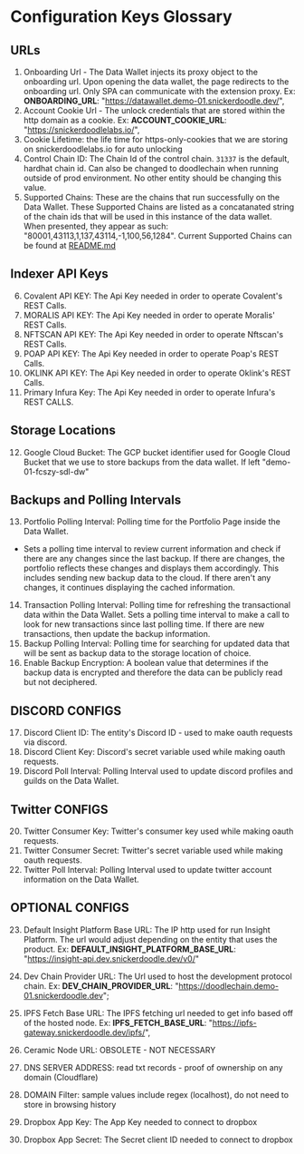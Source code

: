 # Configuration Keys Glossary

## URLs
1. Onboarding Url - The Data Wallet injects its proxy object to the onboarding url.  Upon opening the data wallet, the page redirects to the onboarding url.  Only SPA can communicate with the extension proxy. 
Ex: __ONBOARDING_URL__: "https://datawallet.demo-01.snickerdoodle.dev/",
2. Account Cookie Url - The unlock credentials that are stored within the http domain as a cookie. 
Ex: __ACCOUNT_COOKIE_URL__: "https://snickerdoodlelabs.io/",
3. Cookie Lifetime: the life time for https-only-cookies that we are storing on snickerdoodlelabs.io for auto unlocking
4. Control Chain ID: The Chain Id of the control chain. `31337` is the default, hardhat chain id.  Can also be changed to doodlechain when running outside of prod environment. No other entity should be changing this value.  
5. Supported Chains: These are the chains that run successfully on the Data Wallet. 
These Supported Chains are listed as a concatanated string of the chain ids that will be used in this instance of the data wallet.  
When presented, they appear as such: "80001,43113,1,137,43114,-1,100,56,1284".
Current Supported Chains can be found at [README.md](/documentation/sdql/README.md)

## Indexer API Keys
6. Covalent API KEY: The Api Key needed in order to operate Covalent's REST Calls.  
7. MORALIS API KEY: The Api Key needed in order to operate Moralis' REST Calls.  
8. NFTSCAN API KEY: The Api Key needed in order to operate Nftscan's REST Calls.  
9. POAP API KEY: The Api Key needed in order to operate Poap's REST Calls.  
10. OKLINK API KEY: The Api Key needed in order to operate Oklink's REST Calls. 
11. Primary Infura Key: The Api Key needed in order to operate Infura's REST CALLS. 

## Storage Locations
12. Google Cloud Bucket: The GCP bucket identifier used for Google Cloud Bucket that we use to store backups from the data wallet. If left 
"demo-01-fcszy-sdl-dw"

## Backups and Polling Intervals
13. Portfolio Polling Interval: Polling time for the Portfolio Page inside the Data Wallet. 
- Sets a polling time interval to review current information and check if there are any changes since the last backup.  If there are changes, the portfolio reflects these changes and displays them accordingly.  This includes sending new backup data to the cloud.  If there aren't any changes, it continues displaying the cached information. 
14. Transaction Polling Interval: Polling time for refreshing the transactional data within the Data Wallet. Sets a polling time interval to make a call to look for new transactions since last polling time.  If there are new transactions, then update the backup information.  
15. Backup Polling Interval: Polling time for searching for updated data that will be sent as backup data to the storage location of choice. 
16. Enable Backup Encryption: A boolean value that determines if the backup data is encrypted and therefore the data can be publicly read but not deciphered.  

## DISCORD CONFIGS
17. Discord Client ID: The entity's Discord ID - used to make oauth requests via discord. 
18. Discord Client Key: Discord's secret variable used while making oauth requests. 
19. Discord Poll Interval: Polling Interval used to update discord profiles and guilds on the Data Wallet. 

## Twitter CONFIGS
20. Twitter Consumer Key: Twitter's consumer key used while making oauth requests.
21. Twitter Consumer Secret: Twitter's secret variable used while making oauth requests.
22. Twitter Poll Interval: Polling Interval used to update twitter account information on the Data Wallet. 

## OPTIONAL CONFIGS
23. Default Insight Platform Base URL: The IP http used for run  Insight Platform.  The url would adjust depending on the entity that uses the product. 
Ex: __DEFAULT_INSIGHT_PLATFORM_BASE_URL__: "https://insight-api.dev.snickerdoodle.dev/v0/"
24. Dev Chain Provider URL: The Url used to host the development protocol chain. 
Ex: __DEV_CHAIN_PROVIDER_URL__: "https://doodlechain.demo-01.snickerdoodle.dev";
25. IPFS Fetch Base URL: 
The IPFS fetching url needed to get info based off of the hosted node. 
Ex: __IPFS_FETCH_BASE_URL__: "https://ipfs-gateway.snickerdoodle.dev/ipfs/",
26. Ceramic Node URL: OBSOLETE - NOT NECESSARY
27. DNS SERVER ADDRESS: read txt records - proof of ownership on any domain (Cloudflare)
28. DOMAIN Filter: sample values include regex (localhost), do not need to store in browsing history

29. Dropbox App Key: The App Key needed to connect to dropbox
30. Dropbox App Secret: The Secret client ID needed to connect to dropbox